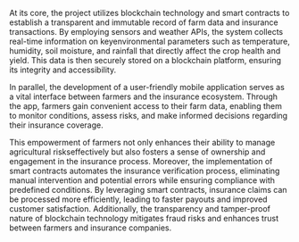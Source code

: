 At its core, the project utilizes blockchain technology and smart contracts to establish a transparent and immutable record of farm data and insurance transactions. By employing sensors and weather APIs, the system collects real-time information on keyenvironmental parameters such as temperature, humidity, soil moisture, and rainfall that directly affect the
crop health and yield. This data is then securely stored on a blockchain platform, ensuring its integrity and accessibility.

In parallel, the development of a user-friendly mobile application serves as a vital interface between farmers and the insurance ecosystem. Through the app, farmers gain convenient access to their farm data, enabling them to monitor conditions, assess risks, and make informed decisions regarding their insurance coverage. 

This empowerment of farmers not only enhances their ability to manage agricultural riskseffectively but also fosters a sense of ownership and engagement in the insurance process. Moreover, the implementation of smart contracts automates the insurance verification process, eliminating manual intervention and potential errors while ensuring compliance with predefined conditions. By leveraging smart contracts, insurance claims can be processed more efficiently, leading to faster payouts and improved customer satisfaction. Additionally, the transparency and tamper-proof nature of blockchain technology mitigates fraud risks and enhances trust between farmers and insurance companies.



